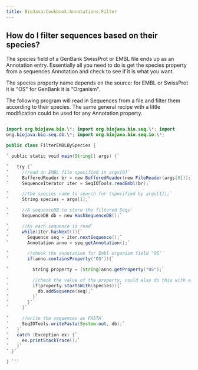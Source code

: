 ```yaml
---
title: BioJava:Cookbook:Annotations:Filter
---
```


How do I filter sequences based on their species?
-------------------------------------------------

The species field of a GenBank SwissProt or EMBL file ends up as an
Annotation entry. Essentially all you need to do is get the species
property from a sequences Annotation and check to see if it is what you
want.

The species property name depends on the source: for EMBL or SwissProt
it is "OS" for GenBank it is "Organism".

The following program will read in Sequences from a file and filter them
according to their species. The same general recipe with a little
modification could be used for any Annotation property.

```java import java.io.\*;

import org.biojava.bio.\*; import org.biojava.bio.seq.\*; import
org.biojava.bio.seq.db.\*; import org.biojava.bio.seq.io.\*;

public class FilterEMBLBySpecies {

` public static void main(String[] args) {`

`   try {`  
`     //read an EMBL file specified in args[0]`  
`     BufferedReader br = new BufferedReader(new FileReader(args[0]));`  
`     SequenceIterator iter = SeqIOTools.readEmbl(br);`

`     //the species name to search for (specified by args[1]);`  
`     String species = args[1];`

`     //A sequenceDB to store the filtered Seqs`  
`     SequenceDB db = new HashSequenceDB();`

`     //As each sequence is read`  
`     while(iter.hasNext()){`  
`       Sequence seq = iter.nextSequence();`  
`       Annotation anno = seq.getAnnotation();`

`       //check the annotation for Embl organism field "OS"`  
`       if(anno.containsProperty("OS")){`

`         String property = (String)anno.getProperty("OS");`

`         //check the value of the property, could also do this with a regular expression`  
`         if(property.startsWith(species)){`  
`           db.addSequence(seq);`  
`         }`  
`       }`  
`     }`

`     //write the sequences as FASTA`  
`     SeqIOTools.writeFasta(System.out, db);`  
`   }`  
`   catch (Exception ex) {`  
`     ex.printStackTrace();`  
`   }`  
` }`

} ```
